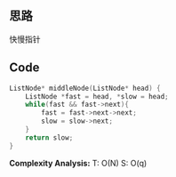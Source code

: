 ## 思路
快慢指针

## Code
```cpp
ListNode* middleNode(ListNode* head) {
	ListNode *fast = head, *slow = head;
	while(fast && fast->next){
		fast = fast->next->next;
		slow = slow->next;
	}
	return slow;
}
```
**Complexity Analysis:**
T: O(N)
S: O(q)